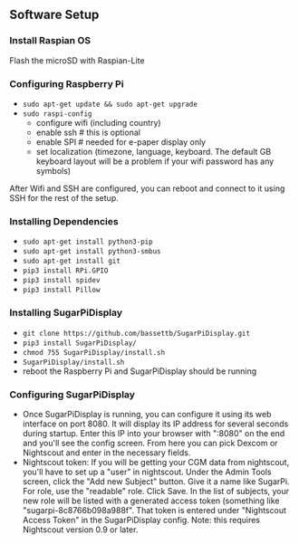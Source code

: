 
## Software Setup

### Install Raspian OS
Flash the microSD with Raspian-Lite


### Configuring Raspberry Pi
- ``sudo apt-get update && sudo apt-get upgrade``
- ``sudo raspi-config``
  - configure wifi (including country)
  - enable ssh   # this is optional
  - enable SPI   # needed for e-paper display only
  - set localization (timezone, language, keyboard.  The default GB keyboard layout will be a problem if your wifi password has any symbols)

After Wifi and SSH are configured, you can reboot and connect to it using SSH for the rest of the setup. 

### Installing Dependencies
- ``sudo apt-get install python3-pip``
- ``sudo apt-get install python3-smbus``
- ``sudo apt-get install git``
- ``pip3 install RPi.GPIO``
- ``pip3 install spidev``
- ``pip3 install Pillow``


### Installing SugarPiDisplay

- ``git clone https://github.com/bassettb/SugarPiDisplay.git``
- ``pip3 install SugarPiDisplay/``
- ``chmod 755 SugarPiDisplay/install.sh``
- ``SugarPiDisplay/install.sh``
- reboot the Raspberry Pi and SugarPiDisplay should be running


### Configuring SugarPiDisplay

- Once SugarPiDisplay is running, you can configure it using its web interface on port 8080.  It will display its IP address for several seconds during startup.  Enter this IP into your browser with ":8080" on the end and you'll see the config screen.  From here you can pick Dexcom or Nightscout and enter in the necessary fields.   
- Nightscout token: If you will be getting your CGM data from nightscout, you'll have to set up a "user" in nightscout.  Under the Admin Tools screen, click the "Add new Subject" button.  Give it a name like SugarPi.  For role, use the "readable" role.  Click Save.  In the list of subjects, your new role will be listed with a generated access token (something like "sugarpi-8c8766b098a988f".  That token is entered under "Nightscout Access Token" in the SugarPiDisplay config.  Note: this requires Nightscout version 0.9 or later.
